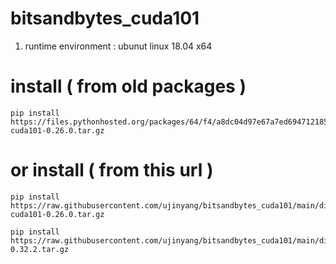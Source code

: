 # bitsandbytes_cuda101

1. runtime environment : ubunut linux 18.04 x64

# install ( from old packages )
```
pip install https://files.pythonhosted.org/packages/64/f4/a8dc04d97e67a7ed694712185650ff30ae2e0c0957ffe20d55d4501a18db/bitsandbytes-cuda101-0.26.0.tar.gz
```
# or install ( from this url )
```
pip install https://raw.githubusercontent.com/ujinyang/bitsandbytes_cuda101/main/dist/bitsandbytes-cuda101-0.26.0.tar.gz

pip install https://raw.githubusercontent.com/ujinyang/bitsandbytes_cuda101/main/dist/bitsandbytes-0.32.2.tar.gz
```
